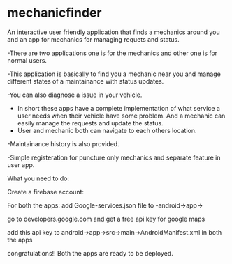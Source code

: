 # mechanicfinder
 An interactive user friendly application that finds a mechanics around you and an app for mechanics for managing requets and status.
 
 
 -There are two applications one is for the mechanics and other one is for normal users.
 
 -This application is basically to find you a mechanic near you and manage different states of a maintainance with status updates.
 
 -You can also diagnose a issue in your vehicle.
 
 - In short these apps have a complete implementation of what service a user needs when their vehicle have some problem. And a mechanic can easily manage the requests and update      the status.
 - User and mechanic both can navigate to each others location.
 
 -Maintainance history is also provided.
 
 -Simple registeration for puncture only mechanics and separate feature in user app.
 
 What you need to do:
 
 Create a firebase account:
 
 For both the apps: add Google-services.json file to -android->app->
 
 go to developers.google.com and get a free api key for google maps
 
 add this api key to android->app->src->main->AndroidManifest.xml in both the apps
 
 congratulations!! Both the apps are ready to be deployed.
